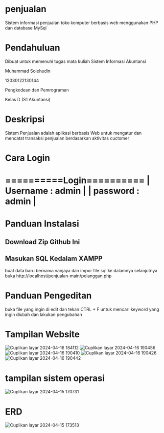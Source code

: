 # penjualan
Sistem informasi penjualan toko komputer berbasis web menggunakan PHP dan database MySql
# Pendahuluan 
Dibuat untuk memenuhi tugas mata kuliah Sistem Informasi Akuntansi

Muhammad Solehudin

12030122130144

Pengkodean dan Pemrograman 

Kelas D (S1 Akuntansi)


# Deskripsi
Sistem  Penjualan   adalah aplikasi berbasis Web untuk mengatur dan mencatat transaksi penjualan berdasarkan aktivitas cuctomer 

# Cara Login
==========Login==========
| Username : admin       |
| password : admin       |
=========================

# Panduan Instalasi
## Download Zip Github Ini
## Masukan SQL Kedalam XAMPP
buat data baru bernama vanjaya 
dan impor file sql ke dalamnya selanjutnya  buka http://localhost/penjualan-main/pelanggan.php

# Panduan Pengeditan 
buka file yang ingin di edit dan tekan CTRL + F untuk mencari keyword yang ingin diubah dan lakukan pengubahan 


# Tampilan Website 
![Cuplikan layar 2024-04-16 184112](https://github.com/muhammadsolehudin3123/muhammad-solehudin31/assets/152485242/bb05ac1f-8ca8-455e-b728-62fd470197a7)
![Cuplikan layar 2024-04-16 190456](https://github.com/muhammadsolehudin3123/muhammad-solehudin31/assets/152485242/13d2b41c-4093-4ab2-ab48-687b2dd21728)
![Cuplikan layar 2024-04-16 190410](https://github.com/muhammadsolehudin3123/muhammad-solehudin31/assets/152485242/9b463b7b-fc2a-4eb5-8b11-4af71b79213c)
![Cuplikan layar 2024-04-16 190426](https://github.com/muhammadsolehudin3123/muhammad-solehudin31/assets/152485242/2b03d57d-8423-4f05-bb81-f920c0bc6fb6)
![Cuplikan layar 2024-04-16 190442](https://github.com/muhammadsolehudin3123/muhammad-solehudin31/assets/152485242/5979c4a1-e382-46b4-bccd-f8925da14353)
# tampilan sistem operasi 
![Cuplikan layar 2024-04-15 170731](https://github.com/muhammadsolehudin3123/muhammad-solehudin31/assets/152485242/31a2dbca-19c1-4d74-9734-f9ab7316f1fe)
# ERD 
![Cuplikan layar 2024-04-15 173513](https://github.com/muhammadsolehudin3123/muhammad-solehudin31/assets/152485242/115118ca-9cae-4503-b769-57d0078ed903)
